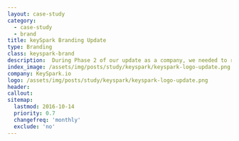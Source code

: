 ```yaml
---
layout: case-study
category:
  - case-study
  - brand
title: keySpark Branding Update
type: Branding
class: keyspark-brand
description:  During Phase 2 of our update as a company, we needed to revisit the KeySpark logo for a revamp, something to use in tandem with our current logo.
index_image: /assets/img/posts/study/keyspark/keyspark-logo-update.png
company: KeySpark.io
logo: /assets/img/posts/study/keyspark/keyspark-logo-update.png
header:
callout:
sitemap:
  lastmod: 2016-10-14
  priority: 0.7
  changefreq: 'monthly'
  exclude: 'no'
---
```

